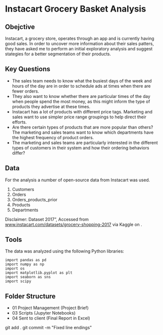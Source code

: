 # Instacart Grocery Basket Analysis 

## Obejctive 
Instacart, a grocery store, operates through an app and is currently having good sales. In order to uncover more information about their sales patters, they have asked me to perform an initial exploratory analysis and suggest stategies for a better segmentation of their products. 

## Key Questions
- The sales team needs to know what the busiest days of the week and hours of the day are in order to schedule ads at times when there are fewer orders.
- They also want to know whether there are particular times of the day when people spend the most money, as this might inform the type of products they advertise at these times.
- Instacart has a lot of products with different price tags. Marketing and sales want to use simpler price range groupings to help direct their efforts.
- Are there certain types of products that are more popular than others? The marketing and sales teams want to know which departments have the highest frequency of
product orders.
- The marketing and sales teams are particularly interested in the different types of customers in their system and how their ordering behaviors differ?

## Data

For the analysis a number of open-source data from Instacart was used. 
1. Customers
2. Orders 
3. Orders_products_prior
4. Products
5. Departments

Disclaimer:
Dataset 2017”, Accessed from www.instacart.com/datasets/grocery-shopping-2017 via Kaggle on <date>.

## Tools 
The data was analyzed using the following Python libraries: 
```
import pandas as pd
import numpy as np
import os
import matplotlib.pyplot as plt
import seaborn as sns
import scipy
```
## Folder Structure 
- 01 Project Management (Project Brief)
- 03 Scripts (Jupyter Notebooks)
- 04 Sent to client (Final Report in Excel)



git add .
git commit -m "Fixed line endings"
